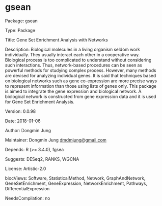 # gsean

Package: gsean

Type: Package

Title: Gene Set Enrichment Analysis with Networks

Description: Biological molecules in a living organism seldom work individually. They usually interact each other in a cooperative way. Biological process is too complicated to understand without considering such interactions. Thus, network-based procedures can be seen as powerful methods for studying complex process. However, many methods are devised for analyzing individual genes. It is said that techniques based on biological networks such as gene co-expression are more precise ways to represent information than those using lists of genes only. This package is aimed to integrate the gene expression and biological network. A biological network is constructed from gene expression data and it is used for Gene Set Enrichment Analysis.

Version: 0.0.98

Date: 2018-01-06

Author: Dongmin Jung

Maintainer: Dongmin Jung <dmdmjung@gmail.com>

Depends: R (>= 3.4.0), fgsea

Suggests: DESeq2, RANKS, WGCNA

License: Artistic-2.0

biocViews: Software, StatisticalMethod, Network, GraphAndNetwork,
          GeneSetEnrichment, GeneExpression, NetworkEnrichment,
          Pathways, DifferentialExpression

NeedsCompilation: no





